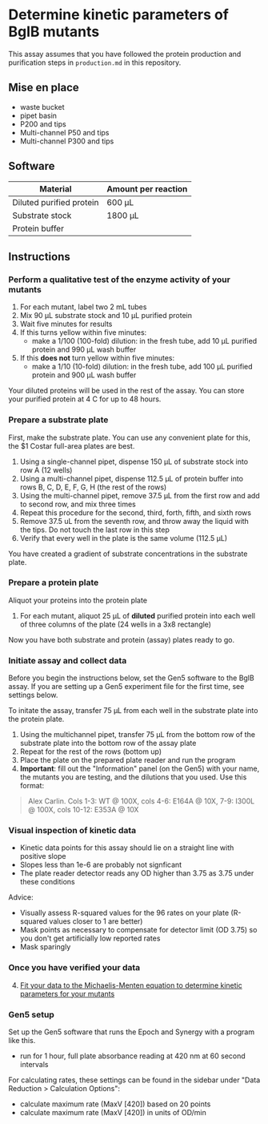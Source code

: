 # Determine kinetic parameters of BglB mutants 

This assay assumes that you have followed the protein production and purification steps in `production.md` in this repository. 

## Mise en place 

+ waste bucket 
+ pipet basin 
+ P200 and tips
+ Multi-channel P50 and tips
+ Multi-channel P300 and tips 

## Software 

Material | Amount per reaction |
---------|---------------------|
Diluted purified protein | 600 µL |
Substrate stock | 1800 µL |
Protein buffer |  |

## Instructions 

### Perform a qualitative test of the enzyme activity of your mutants 

1. For each mutant, label two 2 mL tubes
2. Mix 90 μL substrate stock and 10 μL purified protein
3. Wait five minutes for results 
3. If this turns yellow within five minutes:
   + make a 1/100 (100-fold) dilution: in the fresh tube, add 10 μL purified protein and 990 μL wash buffer
4. If this **does not** turn yellow within five minutes:
   + make a 1/10 (10-fold) dilution: in the fresh tube, add 100 μL purified protein and 900 μL wash buffer

Your diluted proteins will be used in the rest of the assay. You can store your purified protein at 4 C for up to 48 hours.  

### Prepare a substrate plate 

First, make the substrate plate. You can use any convenient plate for this, the $1 Costar full-area plates are best.
 
1. Using a single-channel pipet, dispense 150 μL of substrate stock into row A (12 wells) 
2. Using a multi-channel pipet, dispense 112.5 μL of protein buffer into rows B, C, D, E, F, G, H (the rest of the rows)
1. Using the multi-channel pipet, remove 37.5 μL from the first row and add to second row, and mix three times
3. Repeat this procedure for the second, third, forth, fifth, and sixth rows
4. Remove 37.5 uL from the seventh row, and throw away the liquid with the tips. Do not touch the last row in this step 
6. Verify that every well in the plate is the same volume (112.5 µL)

You have created a gradient of substrate concentrations in the substrate plate. 

### Prepare a protein plate 

Aliquot your proteins into the protein plate

1.  For each mutant, aliquot 25 µL of **diluted** purified protein into each well of three columns of the plate (24 wells in a 3x8 rectangle)

Now you have both substrate and protein (assay) plates ready to go. 

### Initiate assay and collect data 

Before you begin the instructions below, set the Gen5 software to the BglB assay. If you are setting up a Gen5 experiment file for the first time, see settings below. 

To initate the assay, transfer 75 µL from each well in the substrate plate into the protein plate.  

1.  Using the multichannel pipet, transfer 75 µL from the bottom row of the substrate plate into the bottom row of the assay plate
2.  Repeat for the rest of the rows (bottom up)
3.  Place the plate on the prepared plate reader and run the program 
4.  **Important**: fill out the "Information" panel (on the Gen5) with your name, the mutants you are testing, and the dilutions that you used. Use this format: 

> Alex Carlin. Cols 1-3: WT @ 100X, cols 4-6: E164A @ 10X, 7-9: I300L @ 100X, cols 10-12: E353A @ 10X

### Visual inspection of kinetic data  

+ Kinetic data points for this assay should lie on a straight line with positive slope
+ Slopes less than 1e-6 are probably not signficant 
+ The plate reader detector reads any OD higher than 3.75 as 3.75 under these conditions

Advice:

+ Visually assess R-squared values for the 96 rates on your plate (R-squared values closer to 1 are better)
+ Mask points as necessary to compensate for detector limit (OD 3.75) so you don't get artificially low reported rates 
+ Mask sparingly 

### Once you have verified your data 

4. [Fit your data to the Michaelis-Menten equation to determine kinetic parameters for your mutants](http://bagel.genomecenter.ucdavis.edu) 

### Gen5 setup 

Set up the Gen5 software that runs the Epoch and Synergy with a program like this.  

+ run for 1 hour, full plate absorbance reading at 420 nm at 60 second intervals 

For calculating rates, these settings can be found in the sidebar under "Data Reduction > Calculation Options":

+ calculate maximum rate (MaxV [420]) based on 20 points 
+ calculate maximum rate (MaxV [420]) in units of OD/min 
